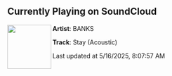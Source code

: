 ## Currently Playing on SoundCloud

[<img align="left" width="100" src="https://i1.sndcdn.com/artworks-O0mUk8rj9ebQ-0-t500x500.jpg">](https://soundcloud.com/banksbanksbanks/stay-acoustic)

**Artist**: BANKS 

**Track**: Stay (Acoustic)

Last updated at 5/16/2025, 8:07:57 AM
